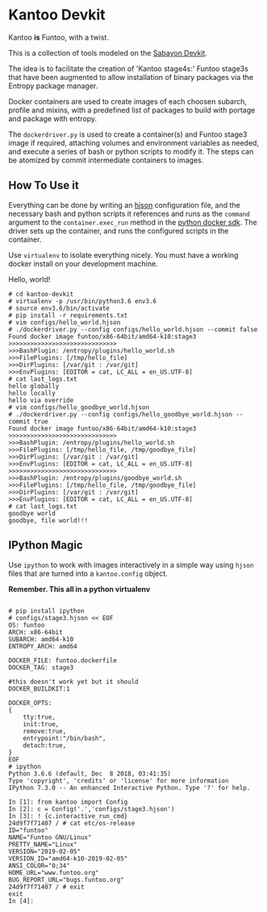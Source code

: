 # Kantoo Devkit #

Kantoo **is** Funtoo, with a twist.

This is a collection of tools modeled on the [Sabayon Devkit](https://github.com/Sabayon/devkit).

The idea is to facilitate the creation of 'Kantoo stage4s:' Funtoo stage3s that have been augmented to allow
installation of binary packages via the Entropy package manager.

Docker containers are used to create images of each choosen subarch, profile and mixins, with a predefined list of 
packages to build with portage and package with entropy.

The `dockerdriver.py` is used to create a container(s) and Funtoo stage3 image if required, attaching volumes and environment variables as needed, and 
execute a series of bash or python scripts to modify it. The steps can be atomized by commit intermediate containers 
to images.

## How To Use it ##

Everything can be done by writing an [hjson](hjson.org) configuration file, and the necessary bash and python scripts it
references and runs as the `command` argument to the `container.exec_run` method in the 
[python docker sdk](https://docker-py.readthedocs.io/en/stable/index.html). The driver sets up the container, and runs 
the configured scripts in the container.

Use `virtualenv` to isolate everything nicely. You must have a working docker install on your development machine.

Hello, world!

```commandline
# cd kantoo-devkit
# virtualenv -p /usr/bin/python3.6 env3.6
# source env3.6/bin/activate
# pip install -r requirements.txt
# vim configs/hello_world.hjson
# ./dockerdriver.py --config configs/hello_world.hjson --commit false
Found docker image funtoo/x86-64bit/amd64-k10:stage3
>>>>>>>>>>>>>>>>>>>>>>>>>>>>>>
>>>BashPlugin: /entropy/plugins/hello_world.sh
>>>FilePlugins: [/tmp/hello_file]
>>>DirPlugins: [/var/git : /var/git]
>>>EnvPlugins: [EDITOR = cat, LC_ALL = en_US.UTF-8]
# cat last_logs.txt
hello globally
hello locally
hello via override
# vim configs/hello_goodbye_world.hjson
# ./dockerdriver.py --config configs/hello_goodbye_world.hjson --commit true
Found docker image funtoo/x86-64bit/amd64-k10:stage3
>>>>>>>>>>>>>>>>>>>>>>>>>>>>>>
>>>BashPlugin: /entropy/plugins/hello_world.sh
>>>FilePlugins: [/tmp/hello_file, /tmp/goodbye_file]
>>>DirPlugins: [/var/git : /var/git]
>>>EnvPlugins: [EDITOR = cat, LC_ALL = en_US.UTF-8]
>>>>>>>>>>>>>>>>>>>>>>>>>>>>>>
>>>BashPlugin: /entropy/plugins/goodbye_world.sh
>>>FilePlugins: [/tmp/hello_file, /tmp/goodbye_file]
>>>DirPlugins: [/var/git : /var/git]
>>>EnvPlugins: [EDITOR = cat, LC_ALL = en_US.UTF-8]
# cat last_logs.txt
goodbye world
goodbye, file world!!!
```

## IPython Magic ##
Use `ipython` to work with images interactively in a simple way using `hjson` files that are turned into a `kantoo.config` object.

**Remember. This all in a python virtualenv**
```commandline

# pip install ipython
# configs/stage3.hjson << EOF
OS: funtoo
ARCH: x86-64bit
SUBARCH: amd64-k10
ENTROPY_ARCH: amd64

DOCKER_FILE: funtoo.dockerfile
DOCKER_TAG: stage3

#this doesn't work yet but it should
DOCKER_BUILDKIT:1

DOCKER_OPTS:
{
    tty:true,
    init:true,
    remove:true,
    entrypoint:"/bin/bash",
    detach:true,
}
EOF
# ipython
Python 3.6.6 (default, Dec  8 2018, 03:41:35) 
Type 'copyright', 'credits' or 'license' for more information
IPython 7.3.0 -- An enhanced Interactive Python. Type '?' for help.

In [1]: from kantoo import Config
In [2]: c = Config('.','configs/stage3.hjson')
In [3]: ! {c.interactive_run_cmd}
24d9f7f71407 / # cat etc/os-release
ID="funtoo"
NAME="Funtoo GNU/Linux"
PRETTY_NAME="Linux"
VERSION="2019-02-05"
VERSION_ID="amd64-k10-2019-02-05"
ANSI_COLOR="0;34"
HOME_URL="www.funtoo.org"
BUG_REPORT_URL="bugs.funtoo.org"
24d9f7f71407 / # exit
exit
In [4]:

````
